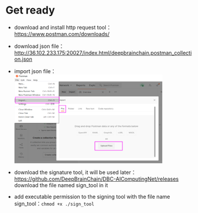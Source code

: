 # Get ready
- download and install http request tool：https://www.postman.com/downloads/
- download json file：http://36.102.233.175:20027/index.html/deepbrainchain.postman_collection.json

- import json file：
  <img src="./assets/import_postman_json.png" width = "400" height = "240"  align=center />

- download the signature tool, it will be used later：
  https://github.com/DeepBrainChain/DBC-AIComputingNet/releases
  download the file named sign_tool in it
- add executable permission to the signing tool with the file name sign_tool：`chmod +x ./sign_tool`
